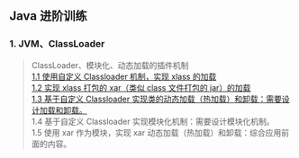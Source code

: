 ## Java 进阶训练
### 1. JVM、ClassLoader
> ClassLoader、模块化、动态加载的插件机制  
> [1.1 使用自定义 Classloader 机制，实现 xlass 的加载](./advanced-jvm/src/main/java/com/webbdong/jvm/loadxlass)      
> [1.2 实现 xlass 打包的 xar（类似 class 文件打包的 jar）的加载](./advanced-jvm/src/main/java/com/webbdong/jvm/loadxar)   
> [1.3 基于自定义 Classloader 实现类的动态加载（热加载）和卸载：需要设计加载和卸载。](./advanced-jvm/src/main/java/com/webbdong/jvm/hotloadandunload)   
> 1.4 基于自定义 Classloader 实现模块化机制：需要设计模块化机制。  
> 1.5 使用 xar 作为模块，实现 xar 动态加载（热加载）和卸载：综合应用前面的内容。  
